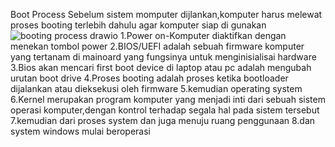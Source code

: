 Boot Process
Sebelum sistem momputer dijlankan,komputer harus melewat proses booting terlebih dahulu agar komputer siap di gunakan
![booting process drawio](https://github.com/azzasalsaars/SysOP24-3123521017/assets/160559457/7a2533f0-df87-4693-8862-3ca1379d38c4)
1.Power on-Komputer diaktifkan dengan menekan tombol power
2.BIOS/UEFI adalah sebuah firmware komputer yang tertanam di mainoard yang fungsinya untuk menginisialisai hardware 
3.Bios akan mencari first boot device di laptop atau pc adalah mengubah urutan boot drive
4.Proses booting adalah proses ketika bootloader dijalankan atau dieksekusi oleh firmware
5.kemudian operating system
6.Kernel merupakan program komputer yang menjadi inti dari sebuah sistem operasi komputer,dengan kontrol terhadap segala hal pada sistem tersebut
7.kemudian dari proses system dan juga menuju ruang penggunaan
8.dan system windows mulai beroperasi
